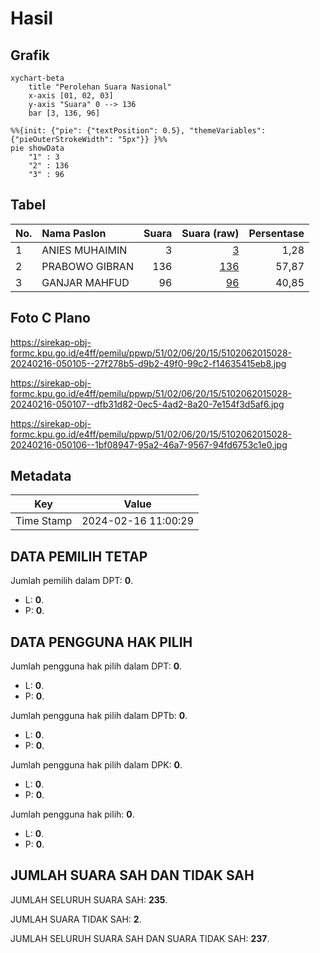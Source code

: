# Hasil

## Grafik

```mermaid
xychart-beta
    title "Perolehan Suara Nasional"
    x-axis [01, 02, 03]
    y-axis "Suara" 0 --> 136
    bar [3, 136, 96]
```

```mermaid
%%{init: {"pie": {"textPosition": 0.5}, "themeVariables": {"pieOuterStrokeWidth": "5px"}} }%%
pie showData
    "1" : 3
    "2" : 136
    "3" : 96
```

## Tabel

| No. | Nama Paslon    | Suara | Suara (raw) | Persentase |
|:--- |:-------------- | -----:| -----------:| ----------:|
| 1   | ANIES MUHAIMIN | 3     | [3][p-1]    | 1,28       |
| 2   | PRABOWO GIBRAN | 136   | [136][p-2]  | 57,87      |
| 3   | GANJAR MAHFUD  | 96    | [96][p-3]   | 40,85      |


[p-1]: https://github.com/gigit-pemilu/pemilu-2024/blob/main/pilpres/hitung-suara/sub/51-bali/sub/02-tabanan/sub/06-kediri/sub/2015-banjar-anyar/sub/028-tps/sub/paslon-1.txt
[p-2]: https://github.com/gigit-pemilu/pemilu-2024/blob/main/pilpres/hitung-suara/sub/51-bali/sub/02-tabanan/sub/06-kediri/sub/2015-banjar-anyar/sub/028-tps/sub/paslon-2.txt
[p-3]: https://github.com/gigit-pemilu/pemilu-2024/blob/main/pilpres/hitung-suara/sub/51-bali/sub/02-tabanan/sub/06-kediri/sub/2015-banjar-anyar/sub/028-tps/sub/paslon-3.txt

## Foto C Plano

https://sirekap-obj-formc.kpu.go.id/e4ff/pemilu/ppwp/51/02/06/20/15/5102062015028-20240216-050105--27f278b5-d9b2-49f0-99c2-f14635415eb8.jpg

https://sirekap-obj-formc.kpu.go.id/e4ff/pemilu/ppwp/51/02/06/20/15/5102062015028-20240216-050107--dfb31d82-0ec5-4ad2-8a20-7e154f3d5af6.jpg

https://sirekap-obj-formc.kpu.go.id/e4ff/pemilu/ppwp/51/02/06/20/15/5102062015028-20240216-050106--1bf08947-95a2-46a7-9567-94fd6753c1e0.jpg


## Metadata

| Key        | Value               |
| ---------- | ------------------- |
| Time Stamp | 2024-02-16 11:00:29 |


## DATA PEMILIH TETAP

Jumlah pemilih dalam DPT: **0**.
 * L: **0**.
 * P: **0**.

## DATA PENGGUNA HAK PILIH

Jumlah pengguna hak pilih dalam DPT: **0**.
 * L: **0**.
 * P: **0**.

Jumlah pengguna hak pilih dalam DPTb: **0**.
 * L: **0**.
 * P: **0**.

Jumlah pengguna hak pilih dalam DPK: **0**.
 * L: **0**.
 * P: **0**.

Jumlah pengguna hak pilih: **0**.
 * L: **0**.
 * P: **0**.

## JUMLAH SUARA SAH DAN TIDAK SAH

JUMLAH SELURUH SUARA SAH: **235**.

JUMLAH SUARA TIDAK SAH: **2**.

JUMLAH SELURUH SUARA SAH DAN SUARA TIDAK SAH: **237**.


